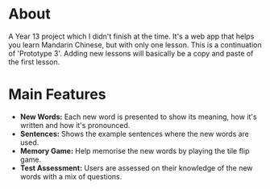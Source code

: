 # About
A Year 13 project which I didn't finish at the time. It's a web app that helps you learn Mandarin Chinese, but with only one lesson.
This is a continuation of 'Prototype 3'. Adding new lessons will basically be a copy and paste of the first lesson.

# Main Features
- **New Words:** Each new word is presented to show its meaning, how it's written and how it's pronounced.
- **Sentences:** Shows the example sentences where the new words are used.
- **Memory Game:** Help memorise the new words by playing the tile flip game.
- **Test Assessment:** Users are assessed on their knowledge of the new words with a mix of questions.
